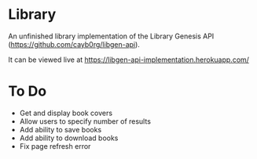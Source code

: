 # Library

An unfinished library implementation of the Library Genesis API (https://github.com/cayb0rg/libgen-api).

It can be viewed live at https://libgen-api-implementation.herokuapp.com/

# To Do
- Get and display book covers
- Allow users to specify number of results
- Add ability to save books
- Add ability to download books
- Fix page refresh error

